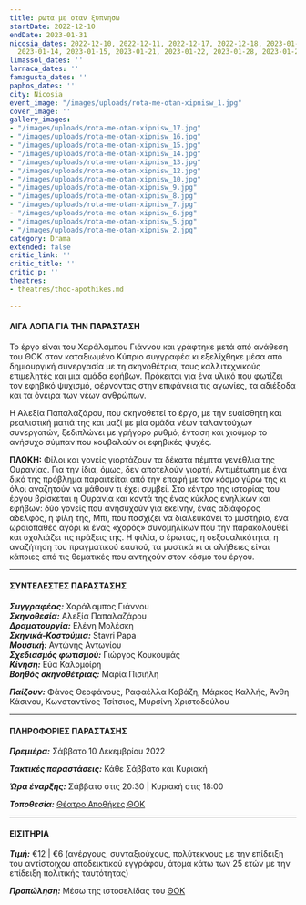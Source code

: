 ```yaml
---
title: ρωτα με οταν ξυπνησω
startDate: 2022-12-10
endDate: 2023-01-31
nicosia_dates: 2022-12-10, 2022-12-11, 2022-12-17, 2022-12-18, 2023-01-07, 2023-01-08,
  2023-01-14, 2023-01-15, 2023-01-21, 2023-01-22, 2023-01-28, 2023-01-29
limassol_dates: ''
larnaca_dates: ''
famagusta_dates: ''
paphos_dates: ''
city: Nicosia
event_image: "/images/uploads/rota-me-otan-xipnisw_1.jpg"
cover_image: ''
gallery_images:
- "/images/uploads/rota-me-otan-xipnisw_17.jpg"
- "/images/uploads/rota-me-otan-xipnisw_16.jpg"
- "/images/uploads/rota-me-otan-xipnisw_15.jpg"
- "/images/uploads/rota-me-otan-xipnisw_14.jpg"
- "/images/uploads/rota-me-otan-xipnisw_13.jpg"
- "/images/uploads/rota-me-otan-xipnisw_12.jpg"
- "/images/uploads/rota-me-otan-xipnisw_10.jpg"
- "/images/uploads/rota-me-otan-xipnisw_9.jpg"
- "/images/uploads/rota-me-otan-xipnisw_8.jpg"
- "/images/uploads/rota-me-otan-xipnisw_7.jpg"
- "/images/uploads/rota-me-otan-xipnisw_6.jpg"
- "/images/uploads/rota-me-otan-xipnisw_5.jpg"
- "/images/uploads/rota-me-otan-xipnisw_2.jpg"
category: Drama
extended: false
critic_link: ''
critic_title: ''
critic_p: ''
theatres:
- theatres/thoc-apothikes.md

---
```

#### ΛΙΓΑ ΛΟΓΙΑ ΓΙΑ ΤΗΝ ΠΑΡΑΣΤΑΣΗ

Το έργο είναι του Χαράλαμπου Γιάννου και γράφτηκε μετά από ανάθεση του ΘΟΚ στον καταξιωμένο Κύπριο συγγραφέα κι εξελίχθηκε μέσα από δημιουργική συνεργασία με τη σκηνοθέτρια, τους καλλιτεχνικούς επιμελητές και μια ομάδα εφήβων. Πρόκειται για ένα υλικό που φωτίζει τον εφηβικό ψυχισμό, φέρνοντας στην επιφάνεια τις αγωνίες, τα αδιέξοδα και τα όνειρα των νέων ανθρώπων.

Η Αλεξία Παπαλαζάρου, που σκηνοθετεί το έργο, με την ευαίσθητη και ρεαλιστική ματιά της και μαζί με μία ομάδα νέων ταλαντούχων συνεργατών, ξεδιπλώνει με γρήγορο ρυθμό, ένταση και χιούμορ το ανήσυχο σύμπαν που κουβαλούν οι εφηβικές ψυχές.

**ΠΛΟΚΗ:** Φίλοι και γονείς γιορτάζουν τα δέκατα πέμπτα γενέθλια της Ουρανίας. Για την ίδια, όμως, δεν αποτελούν γιορτή. Αντιμέτωπη με ένα δικό της πρόβλημα παραιτείται από την επαφή με τον κόσμο γύρω της κι όλοι αναζητούν να μάθουν τι έχει συμβεί. Στο κέντρο της ιστορίας του έργου βρίσκεται η Ουρανία και κοντά της ένας κύκλος ενηλίκων και εφήβων: δύο γονείς που ανησυχούν για εκείνην, ένας αδιάφορος αδελφός, η φίλη της, Μπι, που πασχίζει να διαλευκάνει το μυστήριο, ένα ωραιοπαθές αγόρι κι ένας «χορός» συνομηλίκων που την παρακολουθεί και σχολιάζει τις πράξεις της. Η φιλία, ο έρωτας, η σεξουαλικότητα, η αναζήτηση του πραγματικού εαυτού, τα μυστικά κι οι αλήθειες είναι κάποιες από τις θεματικές που αντηχούν στον κόσμο του έργου.

***

#### ΣΥΝΤΕΛΕΣΤΕΣ ΠΑΡΑΣΤΑΣΗΣ

**_Συγγραφέας:_** Χαράλαμπος Γιάννου  
**_Σκηνοθεσία:_** Αλεξία Παπαλαζάρου  
**_Δραματουργία:_** Ελένη Μολέσκη  
**_Σκηνικά-Κοστούμια:_** Stavri Papa  
**_Μουσική:_** Αντώνης Αντωνίου  
**_Σχεδιασμός φωτισμού:_** Γιώργος Κουκουμάς  
**_Κίνηση:_** Εύα Καλομοίρη  
**_Βοηθός σκηνοθέτριας:_** Μαρία Πισιήλη

**_Παίζουν:_** Φάνος Θεοφάνους, Ραφαέλλα Καβάζη, Μάρκος Καλλής, Άνθη Κάσινου, Κωνσταντίνος Τσίτσιος, Μυρσίνη Χριστοδούλου

***

#### ΠΛΗΡΟΦΟΡΙΕΣ ΠΑΡΑΣΤΑΣΗΣ

**_Πρεμιέρα:_** Σάββατο 10 Δεκεμβρίου 2022

**_Τακτικές παραστάσεις:_** Κάθε Σάββατο και Κυριακή

**_Ώρα έναρξης:_** Σάββατο στις 20:30 | Κυριακή στις 18:00

**_Τοποθεσία:_** [Θέατρο Αποθήκες ΘΟΚ](?#map)

***

#### ΕΙΣΙΤΗΡΙΑ

**_Τιμή:_** €12 | €6 (ανέργους, συνταξιούχους, πολύτεκνους με την επίδειξη του αντίστοιχου αποδεικτικού εγγράφου, άτομα κάτω των 25 ετών με την επίδειξη πολιτικής ταυτότητας)

**_Προπώληση:_** Μέσω της ιστοσελίδας του [ΘΟΚ](https://tickets.thoc.org.cy/event/thoc-rota-me-otan-ksypniso/?lang=el)